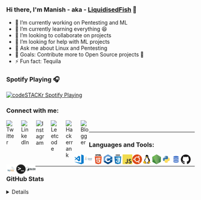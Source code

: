 ### Hi there, I'm Manish - aka - [LiquidisedFish][linkedin] 👋

- 🔭 I’m currently working on Pentesting and ML
- 🌱 I’m currently learning everything :laughing:
-  👯 I’m looking to collaborate on projects  
- 🤔 I’m looking for help with ML projects
- 💬 Ask me about Linux and Pentesting
- 🥅 Goals: Contribute more to Open Source projects :star2:
- ⚡ Fun fact: Tequila

### Spotify Playing 🎧

[<img src="https://now-playing-codestackr.vercel.app/api/spotify-playing" alt="codeSTACKr Spotify Playing" width="350" />](https://open.spotify.com/collection/tracks)


### Connect with me:

[<img align="left" alt="Twitter" width="22px" src="https://cdn.jsdelivr.net/npm/simple-icons@v3/icons/twitter.svg" />][twitter]

>[<img align="left" alt="LinkedIn" width="22px" src="https://cdn.jsdelivr.net/npm/simple-icons@v3/icons/linkedin.svg" />][linkedin]

>>[<img align="left" alt="Instagram" width="22px" src="https://cdn.jsdelivr.net/npm/simple-icons@v3/icons/instagram.svg" />][instagram]

>>>[<img align="left" alt="Leetcode" width="22px" src="https://cdn.jsdelivr.net/npm/simple-icons@3.13.0/icons/leetcode.svg" />][leetcode]

>>>>[<img align="left" alt="Hackerrank" width="22px" src="https://cdn.jsdelivr.net/npm/simple-icons@3.13.0/icons/hackerrank.svg" />][hackerrank]

>>>>>[<img align="left" alt="Blogger" width="22px" src="https://cdn.jsdelivr.net/npm/simple-icons@3.13.0/icons/blogger.svg" />][blogger]

<br/>

---
### Languages and Tools:

<img align="left" alt="Visual Studio Code" width="26px" src="https://raw.githubusercontent.com/github/explore/80688e429a7d4ef2fca1e82350fe8e3517d3494d/topics/visual-studio-code/visual-studio-code.png" />

<img align="left" alt="JAVA" width="26px" src="https://raw.githubusercontent.com/github/explore/e94815998e4e0713912fed477a1f346ec04c3da2/topics/java/java.png" />

<img align="left" alt="HTML5" width="26px" src="https://raw.githubusercontent.com/github/explore/80688e429a7d4ef2fca1e82350fe8e3517d3494d/topics/html/html.png" />

<img align="left" alt="CPP" width="26px" src="https://raw.githubusercontent.com/github/explore/e94815998e4e0713912fed477a1f346ec04c3da2/topics/cpp/cpp.png" />

<img align="left" alt="CSS3" width="26px" src="https://raw.githubusercontent.com/github/explore/80688e429a7d4ef2fca1e82350fe8e3517d3494d/topics/css/css.png" />

<img align="left" alt="JavaScript" width="26px" src="https://raw.githubusercontent.com/github/explore/80688e429a7d4ef2fca1e82350fe8e3517d3494d/topics/javascript/javascript.png" />

<img align="left" alt="Ubuntu" width="26px" src="https://raw.githubusercontent.com/github/explore/e94815998e4e0713912fed477a1f346ec04c3da2/topics/ubuntu/ubuntu.png" />

<img align="left" alt="Linux" width="26px" src="https://raw.githubusercontent.com/github/explore/e94815998e4e0713912fed477a1f346ec04c3da2/topics/linux/linux.png" />

<img align="left" alt="Node.js" width="26px" src="https://raw.githubusercontent.com/github/explore/80688e429a7d4ef2fca1e82350fe8e3517d3494d/topics/nodejs/nodejs.png" />

<img align="left" alt="Python" width="26px" src="https://raw.githubusercontent.com/github/explore/e94815998e4e0713912fed477a1f346ec04c3da2/topics/python/python.png" />

<img align="left" alt="SQL" width="26px" src="https://raw.githubusercontent.com/github/explore/80688e429a7d4ef2fca1e82350fe8e3517d3494d/topics/sql/sql.png" />

<img align="left" alt="GitHub" width="26px" src="https://raw.githubusercontent.com/github/explore/78df643247d429f6cc873026c0622819ad797942/topics/github/github.png" />

<img align="left" alt="MySQL" width="26px" src="https://raw.githubusercontent.com/github/explore/80688e429a7d4ef2fca1e82350fe8e3517d3494d/topics/mysql/mysql.png" />

<img align="left" alt="Terminal" width="26px" src="https://raw.githubusercontent.com/github/explore/80688e429a7d4ef2fca1e82350fe8e3517d3494d/topics/terminal/terminal.png" />

<img align="left" alt="Bash" width="26px" src="https://raw.githubusercontent.com/github/explore/e94815998e4e0713912fed477a1f346ec04c3da2/topics/bash/bash.png" />



<br />

---
###  GitHub Stats
<details>
  <img align="left" alt="codeSTACKr's GitHub Stats" src="https://github-readme-stats.codestackr.vercel.app/api?username=LiquidisedFish&show_icons=true&hide_border=true" />

</details>

[twitter]: https://twitter.com/liquidisedfish
[instagram]: https://instagram.com/liquidisedfish
[linkedin]: https://www.linkedin.com/in/realmanishbhardwaj
[leetcode]:https://leetcode.com/LiquidisedFish/
[hackerrank]:https://www.hackerrank.com/LiquidisedFish
[blogger]:https://donotrapepeople.blogspot.com/
